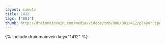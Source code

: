 ```yaml
--- 
layout: sieutv
title: 1412
tags: ["001"]
thumb: http://drainmainvein.com/media/videos/tmb/000/001/412/player.jpg
---
```

{% include drainmainvein key="1412" %} 
